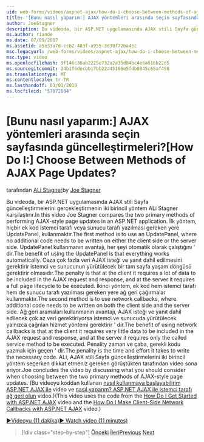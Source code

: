 ```yaml
---
uid: web-forms/videos/aspnet-ajax/how-do-i-choose-between-methods-of-ajax-page-updates
title: '[Bunu nasıl yaparım:] AJAX yöntemleri arasında seçin sayfasında güncelleştirmeleri? | Microsoft Docs'
author: JoeStagner
description: Bu videoda, bir ASP.NET uygulamasında AJAX stili Sayfa güncelleştirmelerini gerçekleştirmenin iki birincil yöntem ALi Stagner karşılaştırır. İlk yöntem, bir UDP kullanmaktır...
ms.author: riande
ms.date: 07/09/2007
ms.assetid: a5e33a7d-ccb2-483f-a955-3d39f72ba4ec
msc.legacyurl: /web-forms/videos/aspnet-ajax/how-do-i-choose-between-methods-of-ajax-page-updates
msc.type: video
ms.openlocfilehash: 9f146c36ab2225e732a2a35d84bc4e6a616b22d5
ms.sourcegitcommit: 24b1f6decbb17bb22a45166e5fdb0845c65af498
ms.translationtype: MT
ms.contentlocale: tr-TR
ms.lasthandoff: 03/01/2019
ms.locfileid: "57072084"
---
```

<a name="how-do-i-choose-between-methods-of-ajax-page-updates"></a><span data-ttu-id="97a4e-105">[Bunu nasıl yaparım:] AJAX yöntemleri arasında seçin sayfasında güncelleştirmeleri?</span><span class="sxs-lookup"><span data-stu-id="97a4e-105">[How Do I:] Choose Between Methods of AJAX Page Updates?</span></span>
====================
<span data-ttu-id="97a4e-106">tarafından [ALi Stagner](https://github.com/JoeStagner)</span><span class="sxs-lookup"><span data-stu-id="97a4e-106">by [Joe Stagner](https://github.com/JoeStagner)</span></span>

<span data-ttu-id="97a4e-107">Bu videoda, bir ASP.NET uygulamasında AJAX stili Sayfa güncelleştirmelerini gerçekleştirmenin iki birincil yöntem ALi Stagner karşılaştırır.</span><span class="sxs-lookup"><span data-stu-id="97a4e-107">In this video Joe Stagner compares the two primary methods of performing AJAX-style page updates in an ASP.NET application.</span></span> <span data-ttu-id="97a4e-108">İlk yöntem, hiçbir ek kod istemci tarafı veya sunucu tarafı yazılması gereken yere UpdatePanel, kullanmaktır.</span><span class="sxs-lookup"><span data-stu-id="97a4e-108">The first method is to use an UpdatePanel, where no additional code needs to be written on either the client side or the server side.</span></span> <span data-ttu-id="97a4e-109">UpdatePanel kullanmanın avantajı, her şeyi otomatik olarak çalıştığını ' dir.</span><span class="sxs-lookup"><span data-stu-id="97a4e-109">The benefit of using the UpdatePanel is that everything works automatically.</span></span> <span data-ttu-id="97a4e-110">Ceza çok fazla veri AJAX isteği ve yanıt dahil edilmesini gerektirir istemci ve sunucunun yürütülecek bir tam sayfa yaşam döngüsü gerektirir olmasıdır.</span><span class="sxs-lookup"><span data-stu-id="97a4e-110">The penalty is that at the client it requires a lot of data to be included in the AJAX request and response, and at the server it requires a full page lifecycle to be executed.</span></span> <span data-ttu-id="97a4e-111">İkinci yöntem, ek kod hem istemci tarafı hem de sunucu tarafı yazılması gereken yere ağ geri çağırmalar kullanmaktır.</span><span class="sxs-lookup"><span data-stu-id="97a4e-111">The second method is to use network callbacks, where additional code needs to be written on both the client side and the server side.</span></span> <span data-ttu-id="97a4e-112">Ağ geri aramaları kullanmanın avantajı, AJAX isteği ve yanıt dahil edilecek çok az veri gerektiriyorsa istemci ve sunucuda yürütülecek yalnızca çağrılan hizmet yöntemi gerektirir ' dir.</span><span class="sxs-lookup"><span data-stu-id="97a4e-112">The benefit of using network callbacks is that at the client it requires very little data to be included in the AJAX request and response, and at the server it requires only the called service method to be executed.</span></span> <span data-ttu-id="97a4e-113">Penality zaman ve çaba, gerekli kodu yazmak için geçen ' dir.</span><span class="sxs-lookup"><span data-stu-id="97a4e-113">The penality is the time and effort it takes to write the necessary code.</span></span> <span data-ttu-id="97a4e-114">ALi, AJAX stili Sayfa güncelleştirmelerini iki birincil yöntem seçerken dikkat etmeniz gereken görüştükten tarafından video sona eriyor.</span><span class="sxs-lookup"><span data-stu-id="97a4e-114">Joe concludes the video by discussing what you should consider when choosing between the two primary methods of AJAX-style page updates.</span></span> <span data-ttu-id="97a4e-115">(Bu videoyu koddan kullanan [nasıl kullanmaya başlayabilirim ASP.NET AJAX ile](how-do-i-get-started-with-aspnet-ajax.md) video ve [nasıl yaparım? ASP.NET AJAX ile istemci tarafı ağ geri olun](how-do-i-make-client-side-network-callbacks-with-aspnet-ajax.md) video.)</span><span class="sxs-lookup"><span data-stu-id="97a4e-115">(This video uses the code from the [How Do I Get Started with ASP.NET AJAX](how-do-i-get-started-with-aspnet-ajax.md) video and the [How Do I Make Client-Side Network Callbacks with ASP.NET AJAX](how-do-i-make-client-side-network-callbacks-with-aspnet-ajax.md) video.)</span></span>

[<span data-ttu-id="97a4e-116">&#9654;Videoyu (11 dakika)</span><span class="sxs-lookup"><span data-stu-id="97a4e-116">&#9654; Watch video (11 minutes)</span></span>](https://channel9.msdn.com/Blogs/ASP-NET-Site-Videos/how-do-i-choose-between-methods-of-ajax-page-updates)

> [!div class="step-by-step"]
> <span data-ttu-id="97a4e-117">[Önceki](how-do-i-update-multiple-regions-of-a-page-with-aspnet-ajax.md)
> [İleri](how-do-i-use-other-javascript-user-interface-libraries-with-aspnet-ajax.md)</span><span class="sxs-lookup"><span data-stu-id="97a4e-117">[Previous](how-do-i-update-multiple-regions-of-a-page-with-aspnet-ajax.md)
[Next](how-do-i-use-other-javascript-user-interface-libraries-with-aspnet-ajax.md)</span></span>
